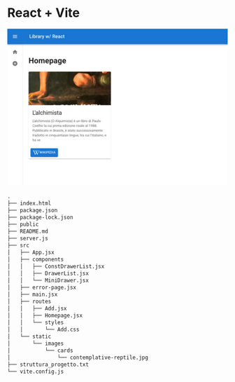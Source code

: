 # React + Vite
![img](https://raw.githubusercontent.com/angelof-exe/library-react/main/screenshot.png)

```
.
├── index.html
├── package.json
├── package-lock.json
├── public
├── README.md
├── server.js
├── src
│   ├── App.jsx
│   ├── components
│   │   ├── ConstDrawerList.jsx
│   │   ├── DrawerList.jsx
│   │   └── MiniDrawer.jsx
│   ├── error-page.jsx
│   ├── main.jsx
│   ├── routes
│   │   ├── Add.jsx
│   │   ├── Homepage.jsx
│   │   └── styles
│   │       └── Add.css
│   └── static
│       └── images
│           └── cards
│               └── contemplative-reptile.jpg
├── struttura_progetto.txt
└── vite.config.js
```
